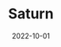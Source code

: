 ---
layout: image
title: Saturn
date: 2022-10-01
image: Saturn 2022-10-01 20_54_35_Planet_50_Registax.png
gear:
- ref: 5semount
- ref: 5se
- ref: asi662
  settings:
    gain: 200
    exposure: 20ms
catalogues:
- Solar System
targets:
- Saturn
---